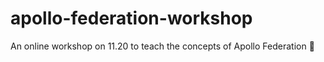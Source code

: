 # apollo-federation-workshop
An online workshop on 11.20 to teach the concepts of Apollo Federation 🚀
